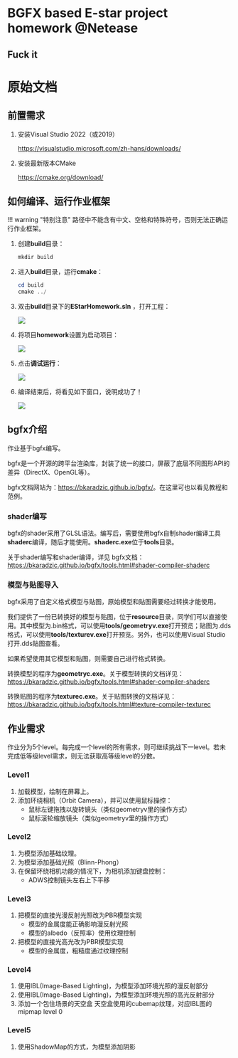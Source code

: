 # BGFX based E-star project homework @Netease
## Fuck it
# 原始文档
## 前置需求

1. 安装Visual Studio 2022（或2019）
   
   https://visualstudio.microsoft.com/zh-hans/downloads/

2. 安装最新版本CMake

	https://cmake.org/download/

## 如何编译、运行作业框架

!!! warning "特别注意"
	路径中不能含有中文、空格和特殊符号，否则无法正确运行作业框架。

1. 创建**build**目录：

	```powershell
	mkdir build
	```

2. 进入**build**目录，运行**cmake**：

	```powershell
	cd build
	cmake ../
	```

3. 双击**build**目录下的**EStarHomework.sln** ，打开工程：
   
   ![](doc/1.png)

4. 将项目**homework**设置为启动项目：
   
   ![](doc/2.png)

5. 点击**调试运行**：
   
   ![](doc/3.png)

6. 编译结束后，将看见如下窗口，说明成功了！
   
   ![](doc/4.png)

## bgfx介绍

作业基于bgfx编写。

bgfx是一个开源的跨平台渲染库，封装了统一的接口，屏蔽了底层不同图形API的差异（DirectX、OpenGL等）。

bgfx文档网站为：<https://bkaradzic.github.io/bgfx/>。在这里可也以看见教程和范例。

### shader编写

bgfx的shader采用了GLSL语法。编写后，需要使用bgfx自制shader编译工具**shaderc**编译，随后才能使用。**shaderc.exe**位于**tools**目录。

关于shader编写和shader编译，详见 bgfx文档：<https://bkaradzic.github.io/bgfx/tools.html#shader-compiler-shaderc>

### 模型与贴图导入

bgfx采用了自定义格式模型与贴图，原始模型和贴图需要经过转换才能使用。

我们提供了一份已转换好的模型与贴图，位于**resource**目录，同学们可以直接使用。其中模型为.bin格式，可以使用**tools/geometryv.exe**打开预览；贴图为.dds格式，可以使用**tools/texturev.exe**打开预览。另外，也可以使用Visual Studio打开.dds贴图查看。

如果希望使用其它模型和贴图，则需要自己进行格式转换。

转换模型的程序为**geometryc.exe**。关于模型转换的文档详见：<https://bkaradzic.github.io/bgfx/tools.html#shader-compiler-shaderc>

转换贴图的程序为**texturec.exe**。关于贴图转换的文档详见：<https://bkaradzic.github.io/bgfx/tools.html#texture-compiler-texturec>

## 作业需求

作业分为5个level。每完成一个level的所有需求，则可继续挑战下一level。若未完成低等级level需求，则无法获取高等级level的分数。

### Level1

1. 加载模型，绘制在屏幕上。
2. 添加环绕相机（Orbit Camera），并可以使用鼠标操控：
	- 鼠标左键拖拽以旋转镜头（类似geometryv里的操作方式）
	- 鼠标滚轮缩放镜头（类似geometryv里的操作方式）

### Level2

1. 为模型添加基础纹理。
2. 为模型添加基础光照（Blinn-Phong）
3. 在保留环绕相机功能的情况下，为相机添加键盘控制：
	- ADWS控制镜头左右上下平移

### Level3

1. 把模型的直接光漫反射光照改为PBR模型实现
    - 模型的金属度能正确影响漫反射光照
    - 模型的albedo（反照率）使用纹理控制
2. 把模型的直接光高光改为PBR模型实现
    - 模型的金属度，粗糙度通过纹理控制

### Level4

1. 使用IBL(Image-Based Lighting)，为模型添加环境光照的漫反射部分
2. 使用IBL(Image-Based Lighting)，为模型添加环境光照的高光反射部分
3. 添加一个包住场景的天空盒
    天空盒使用的cubemap纹理，对应IBL图的mipmap level 0

### Level5

1. 使用ShadowMap的方式，为模型添加阴影